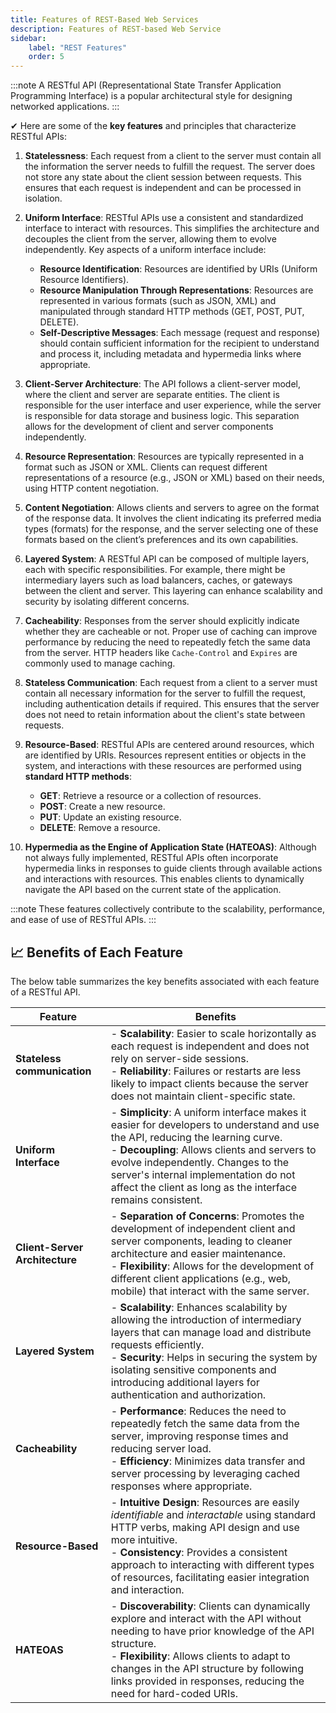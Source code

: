 ```yaml
---
title: Features of REST-Based Web Services
description: Features of REST-based Web Service
sidebar:
    label: "REST Features"
    order: 5
---
```

:::note
A RESTful API (Representational State Transfer Application Programming Interface) is a popular architectural style for designing networked applications.
:::

✔ Here are some of the **key features** and principles that characterize RESTful APIs:

1. **Statelessness**: Each request from a client to the server must contain all the information the server needs to fulfill the request. The server does not store any state about the client session between requests. This ensures that each request is independent and can be processed in isolation.

2. **Uniform Interface**: RESTful APIs use a consistent and standardized interface to interact with resources. This simplifies the architecture and decouples the client from the server, allowing them to evolve independently. Key aspects of a uniform interface include:
   - **Resource Identification**: Resources are identified by URIs (Uniform Resource Identifiers).
   - **Resource Manipulation Through Representations**: Resources are represented in various formats (such as JSON, XML) and manipulated through standard HTTP methods (GET, POST, PUT, DELETE).
   - **Self-Descriptive Messages**: Each message (request and response) should contain sufficient information for the recipient to understand and process it, including metadata and hypermedia links where appropriate.

3. **Client-Server Architecture**: The API follows a client-server model, where the client and server are separate entities. The client is responsible for the user interface and user experience, while the server is responsible for data storage and business logic. This separation allows for the development of client and server components independently.

4. **Resource Representation**: Resources are typically represented in a format such as JSON or XML. Clients can request different representations of a resource (e.g., JSON or XML) based on their needs, using HTTP content negotiation.

5. **Content Negotiation**: Allows clients and servers to agree on the format of the response data. It involves the client indicating its preferred media types (formats) for the response, and the server selecting one of these formats based on the client’s preferences and its own capabilities.

6. **Layered System**: A RESTful API can be composed of multiple layers, each with specific responsibilities. For example, there might be intermediary layers such as load balancers, caches, or gateways between the client and server. This layering can enhance scalability and security by isolating different concerns.

7. **Cacheability**: Responses from the server should explicitly indicate whether they are cacheable or not. Proper use of caching can improve performance by reducing the need to repeatedly fetch the same data from the server. HTTP headers like `Cache-Control` and `Expires` are commonly used to manage caching.

8. **Stateless Communication**: Each request from a client to a server must contain all necessary information for the server to fulfill the request, including authentication details if required. This ensures that the server does not need to retain information about the client's state between requests.

9. **Resource-Based**: RESTful APIs are centered around resources, which are identified by URIs. Resources represent entities or objects in the system, and interactions with these resources are performed using **standard HTTP methods**:

    - **GET**: Retrieve a resource or a collection of resources.
    - **POST**: Create a new resource.
    - **PUT**: Update an existing resource.
    - **DELETE**: Remove a resource.

10. **Hypermedia as the Engine of Application State (HATEOAS)**: Although not always fully implemented, RESTful APIs often incorporate hypermedia links in responses to guide clients through available actions and interactions with resources. This enables clients to dynamically navigate the API based on the current state of the application.

:::note
These features collectively contribute to the scalability, performance, and ease of use of RESTful APIs.
:::

## 📈 Benefits of Each Feature

The below table summarizes the key benefits associated with each feature of a RESTful API.

| **Feature**                    | **Benefits**                                                                                                                                                                                                                                                                                                                      |
| ------------------------------ | --------------------------------------------------------------------------------------------------------------------------------------------------------------------------------------------------------------------------------------------------------------------------------------------------------------------------------- |
| **Stateless communication**    | - **Scalability**: Easier to scale horizontally as each request is independent and does not rely on server-side sessions. <br> - **Reliability**: Failures or restarts are less likely to impact clients because the server does not maintain client-specific state.  |
| **Uniform Interface**          | - **Simplicity**: A uniform interface makes it easier for developers to understand and use the API, reducing the learning curve. <br> - **Decoupling**: Allows clients and servers to evolve independently. Changes to the server's internal implementation do not affect the client as long as the interface remains consistent. |
| **Client-Server Architecture** | - **Separation of Concerns**: Promotes the development of independent client and server components, leading to cleaner architecture and easier maintenance. <br> - **Flexibility**: Allows for the development of different client applications (e.g., web, mobile) that interact with the same server.                           |
| **Layered System**             | - **Scalability**: Enhances scalability by allowing the introduction of intermediary layers that can manage load and distribute requests efficiently. <br> - **Security**: Helps in securing the system by isolating sensitive components and introducing additional layers for authentication and authorization.                 |
| **Cacheability**               | - **Performance**: Reduces the need to repeatedly fetch the same data from the server, improving response times and reducing server load. <br> - **Efficiency**: Minimizes data transfer and server processing by leveraging cached responses where appropriate.        |
| **Resource-Based**             | - **Intuitive Design**: Resources are easily *identifiable* and *interactable* using standard HTTP verbs, making API design and use more intuitive. <br> - **Consistency**: Provides a consistent approach to interacting with different types of resources, facilitating easier integration and interaction.                     |
| **HATEOAS**                    | - **Discoverability**: Clients can dynamically explore and interact with the API without needing to have prior knowledge of the API structure. <br> - **Flexibility**: Allows clients to adapt to changes in the API structure by following links provided in responses, reducing the need for hard-coded URIs. |
